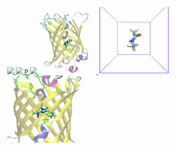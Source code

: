 
<!-- <a href="https://www.rcsb.org/structure/6OFA"> -->
<!--     <img align="left" src="img/6OFA_withwater.gif" width=400px></img> -->
<!-- </a> -->
<!--  -->
<!-- <a href="https://www.rcsb.org/structure/6OFA"> -->
<!--     <img align="left" src="img/6OFA_withoutwater.gif" width=400px></img> -->
<!-- </a> -->

<a href="https://www.rcsb.org/structure/1aki">
    <img align="" src="img/Lysosome_gromacs.gif" width=167px></img>
</a>
<a href="https://www.rcsb.org/structure/2BEG">
    <img align="" src="img/Ab42_pull.gif" width=377px></img>
</a>
<a href="https://www.rcsb.org/structure/3HTB">P
    <img align="" src="img/T4_lysozyme_with_ligand_JZ4.gif" width=156px></img>
</a>
<a href="https://www.rcsb.org/structure/1ema">
    <img align="" src="img/GFP_with_CRO.gif" width=135px></img>
</a>
<a href="https://github.com/bioexcel/gromacs-2022-cp2k-tutorial">
    <img align="" src="img/NMA_QMMM.gif" width=165px></img>
</a>
<a href="https://github.com/bioexcel/gromacs-2022-cp2k-tutorial">
    <img align="" src="img/EGFP_QMMM.gif" width=172px></img>
</a>

<!-- until 837 -->

